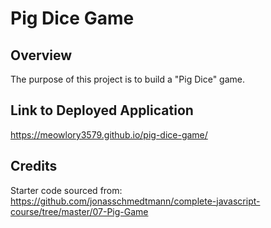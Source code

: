 # Pig Dice Game

## Overview
The purpose of this project is to build a "Pig Dice" game.

## Link to Deployed Application
https://meowlory3579.github.io/pig-dice-game/

## Credits
Starter code sourced from: https://github.com/jonasschmedtmann/complete-javascript-course/tree/master/07-Pig-Game
